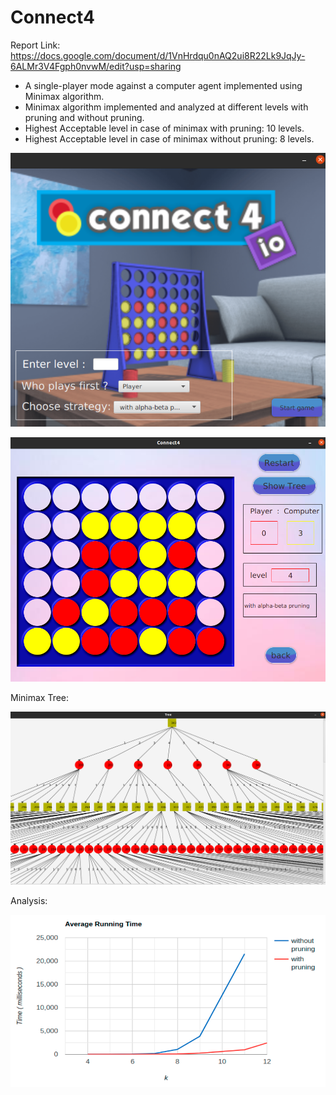 # Connect4
Report Link: https://docs.google.com/document/d/1VnHrdqu0nAQ2ui8R22Lk9JqJy-6ALMr3V4Fgph0nvwM/edit?usp=sharing
- A single-player mode against a computer agent implemented using Minimax algorithm.<br /> 
- Minimax algorithm implemented and analyzed at different levels with pruning and without pruning.<br /> 
- Highest Acceptable level in case of minimax with pruning: 10 levels.<br /> 
- Highest Acceptable level in case of minimax without pruning: 8 levels.<br /> 

![alt text](https://github.com/Yasminehassan26/Connect4/blob/master/menu.png)

![alt text](https://github.com/Yasminehassan26/Connect4/blob/master/game.png)

Minimax Tree:

![alt text](https://github.com/Yasminehassan26/Connect4/blob/master/tree.png)

Analysis:

![alt text](https://github.com/Yasminehassan26/Connect4/blob/master/analysis.png)
